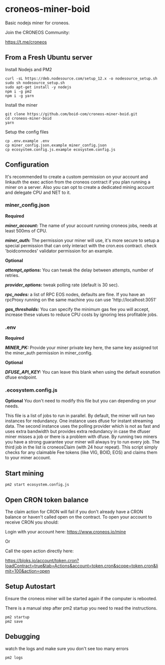 # croneos-miner-boid
Basic nodejs miner for croneos. 

Join the CRONEOS Community: 

https://t.me/croneos

## From a Fresh Ubuntu server
Install Nodejs and PM2 
```
curl -sL https://deb.nodesource.com/setup_12.x -o nodesource_setup.sh
sudo sh nodesource_setup.sh
sudo apt-get install -y nodejs
npm i -g pm2
npm i -g yarn
```

Install the miner
```
git clone https://github.com/boid-com/croneos-miner-boid.git
cd croneos-miner-boid
yarn
```

Setup the config files
```
cp .env.example .env
cp miner_config.json.example miner_config.json
cp ecosystem.config.js.example ecosystem.config.js
```

## Configuration

It's recommended to create a custom permission on your account and linkauth the exec action from the croneos contract if you plan running a miner on a server. Also you can opt to create a dedicated mining account and delegate CPU and NET to it.

### miner_config.json

**Required**

***miner_account:*** The name of your account running croneos jobs, needs at least 500ms of CPU.

***miner_auth:*** The permission your miner will use, it's more secure to setup a special permission that can only interact with the cron.eos contract. check 'boidcomnodes' validator permission for an example.

**Optional**

***attempt_options:*** You can tweak the delay between attempts, number of retries.

***provider_options:*** tweak polling rate (default is 30 sec).

***rpc_nodes:*** a list of RPC EOS nodes, defaults are fine. If you have an rpcProxy running on the same machine you can use 'http://localhost:3051'

***gas_thresholds:*** You can specify the minimum gas fee you will accept, increase these values to reduce CPU costs by ignoring less profitable jobs.

### .env
**Required**

***MINER_PK:*** Provide your miner private key here, the same key assigned tot the miner_auth permission in miner_config.

**Optional**

***DFUSE_API_KEY:*** You can leave this blank when using the default eosnation dfuse endpoint.

### .ecosystem.config.js
**Optional**
You don't need to modify this file but you can depending on your needs.

This file is a list of jobs to run in parallel. By default, the miner will run two instances for redundancy. One instance uses dfuse for instant streaming data. The second instance uses the polling provider which is not as fast and uses extra bandwidth but provides extra redundancy in case the dfuser miner misses a job or there is a problem with dfuse. By running two miners you have a strong guarantee your miner will always try to run every job. The third job in the list is croneosClaim (with 24 hour repeat). This script simply checks for any claimable Fee tokens (like VIG, BOID, EOS) and claims them to your miner account.

## Start mining
```
pm2 start ecosystem.config.js
```
## Open CRON token balance
The claim action for CRON will fail if you don't already have a CRON balance or haven't called open on the contract. To open your account to receive CRON you should:

Login with your account here:
https://www.croneos.io/mine

Or

Call the open action directly here:

https://bloks.io/account/token.cron?loadContract=true&tab=Actions&account=token.cron&scope=token.cron&limit=100&action=open


## Setup Autostart
Ensure the croneos miner will be started again if the computer is rebooted. 

There is a manual step after pm2 startup you need to read the instructions.
```
pm2 startup
pm2 save
```
## Debugging
watch the logs and make sure you don't see too many errors
```
pm2 logs
```
